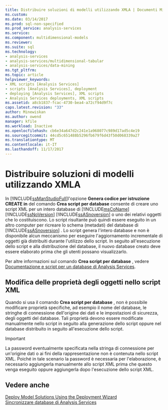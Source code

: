 ```yaml
---
title: Distribuire soluzioni di modelli utilizzando XMLA | Documenti Microsoft
ms.custom: 
ms.date: 03/14/2017
ms.prod: sql-non-specified
ms.prod_service: analysis-services
ms.service: 
ms.component: multidimensional-models
ms.reviewer: 
ms.suite: sql
ms.technology:
- analysis-services
- analysis-services/multidimensional-tabular
- analysis-services/data-mining
ms.tgt_pltfrm: 
ms.topic: article
helpviewer_keywords:
- XML scripts [Analysis Services]
- scripts [Analysis Services], deployment
- deploying [Analysis Services], XML scripts
- Analysis Services deployments, XML scripts
ms.assetid: a8cb1837-fcac-4730-bea4-a72cf94d9f7c
caps.latest.revision: "33"
author: Minewiskan
ms.author: owend
manager: kfile
ms.workload: Inactive
ms.openlocfilehash: cb6e34a647d2c241e1a968077c989d17ad5c4e19
ms.sourcegitcommit: 44cd5c651488b5296fb679f6d43f50d068339a27
ms.translationtype: MT
ms.contentlocale: it-IT
ms.lasthandoff: 11/17/2017
---
```

# <a name="deploy-model-solutions-using-xmla"></a>Distribuire soluzioni di modelli utilizzando XMLA
  In [!INCLUDE[ssManStudioFull](../../includes/ssmanstudiofull-md.md)]l'opzione **Genera codice per istruzione CREATE in** del comando **Crea script per database** consente di creare uno script XML per un intero database di [!INCLUDE[msCoName](../../includes/msconame-md.md)] [!INCLUDE[ssNoVersion](../../includes/ssnoversion-md.md)] [!INCLUDE[ssASnoversion](../../includes/ssasnoversion-md.md)] o uno dei relativi oggetti che lo costituiscono. Lo script risultante può quindi essere eseguito in un altro computer per ricreare lo schema (metadati) del database di [!INCLUDE[ssASnoversion](../../includes/ssasnoversion-md.md)] . Lo script genera l'intero database e non è disponibile alcun meccanismo per eseguire l'aggiornamento incrementale di oggetti già distribuiti durante l'utilizzo dello script. In seguito all'esecuzione dello script e alla distribuzione del database, il nuovo database creato deve essere elaborato prima che gli utenti possano visualizzarlo.  
  
 Per altre informazioni sul comando **Crea script per database** , vedere [Documentazione e script per un database di Analysis Services](../../analysis-services/multidimensional-models/document-and-script-an-analysis-services-database.md).  
  
## <a name="modifying-object-properties-in-the-xml-script"></a>Modifica delle proprietà degli oggetti nello script XML  
 Quando si usa il comando **Crea script per database** , non è possibile modificare proprietà specifiche, ad esempio il nome del database, le stringhe di connessione dell'origine dei dati e le impostazioni di sicurezza, degli oggetti del database. Tali proprietà devono essere modificate manualmente nello script in seguito alla generazione dello script oppure nel database distribuito in seguito all'esecuzione dello script.  
  
> [!IMPORTANT]  
>  La password eventualmente specificata nella stringa di connessione per un'origine dati o ai fini della rappresentazione non è contenuta nello script XML. Poiché in tale scenario la password è necessaria per l'elaborazione, è necessario aggiungerla manualmente allo script XML prima che questo venga eseguito oppure aggiungerla dopo l'esecuzione dello script XML.  
  
## <a name="see-also"></a>Vedere anche  
 [Deploy Model Solutions Using the Deployment Wizard](../../analysis-services/multidimensional-models/deploy-model-solutions-using-the-deployment-wizard.md)   
 [Sincronizzare database di Analysis Services](../../analysis-services/multidimensional-models/synchronize-analysis-services-databases.md)  
  
  

